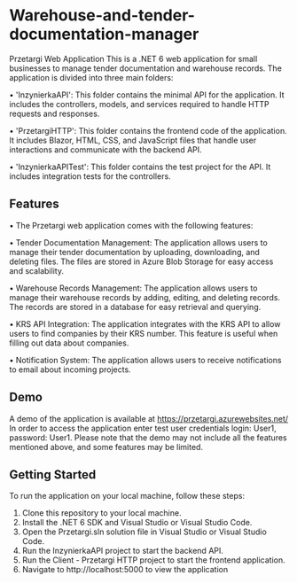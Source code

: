 # Warehouse-and-tender-documentation-manager
Przetargi Web Application
This is a .NET 6 web application for small businesses to manage tender documentation and warehouse records. The application is divided into three main folders:

• 'InzynierkaAPI': This folder contains the minimal API for the application. It includes the controllers, models, and services required to handle HTTP requests and responses.

• 'PrzetargiHTTP': This folder contains the frontend code of the application. It includes Blazor, HTML, CSS, and JavaScript files that handle user interactions and communicate with the backend API.

• 'InzynierkaAPITest': This folder contains the test project for the API. It includes integration tests for the controllers. 
## Features
• The Przetargi web application comes with the following features:

• Tender Documentation Management: The application allows users to manage their tender documentation by uploading, downloading, and deleting files. The files are stored in Azure Blob Storage for easy access and scalability.

• Warehouse Records Management: The application allows users to manage their warehouse records by adding, editing, and deleting records. The records are stored in a database for easy retrieval and querying.

• KRS API Integration: The application integrates with the KRS API to allow users to find companies by their KRS number. This feature is useful when filling out data about companies.

• Notification System: The application allows users to receive notifications to email about incoming projects. 

## Demo
A demo of the application is available at https://przetargi.azurewebsites.net/
In order to access the application enter test user credentials login: User1, password: User1.
Please note that the demo may not include all the features mentioned above, and some features may be limited.

## Getting Started
To run the application on your local machine, follow these steps:

1. Clone this repository to your local machine.
2. Install the .NET 6 SDK and Visual Studio or Visual Studio Code.
3. Open the Przetargi.sln solution file in Visual Studio or Visual Studio Code.
4. Run the InzynierkaAPI project to start the backend API.
5. Run the Client - Przetargi HTTP project to start the frontend application.
6. Navigate to http://localhost:5000 to view the application

